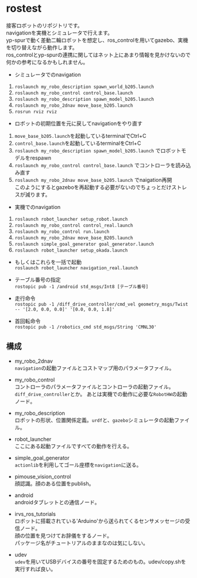 # rostest
接客ロボットのリポジトリです。  
navigationを実機とシミュレータで行えます。  
yp-spurで動く差動二輪ロボットを想定し、ros_controlを用いてgazebo、実機を切り替えながら動作します。  
ros_controlとyp-spurの連携に関してはネット上にあまり情報を見かけないので何かの参考になるかもしれません。  
 
* シミュレータでのnavigation
1. `roslaunch my_robo_description spawn_world_b205.launch`  
2. `roslaunch my_robo_control control_base.launch`  
3. `roslaunch my_robo_description spawn_model_b205.launch`  
4. `roslaunch my_robo_2dnav move_base_b205.launch`  
5. `rosrun rviz rviz`  

* ロボットの初期位置を元に戻してnavigationをやり直す
1. `move_base_b205.launch`を起動しているterminalでCtrl+C  
2. `control_base.launch`を起動しているterminalをCtrl+C  
3. `roslaunch my_robo_description spawn_model_b205.launch` でロボットモデルをrespawn  
4. `roslaunch my_robo_control control_base.launch` でコントローラを読み込み直す  
5. `roslaunch my_robo_2dnav move_base_b205.launch` でnaigation再開  
このようにするとgazeboを再起動する必要がないのでちょっとだけストレスが減ります。  
  
* 実機でのnavigation
1. `roslaunch robot_launcher setup_robot.launch`  
2. `roslaunch my_robo_control control_real.launch`  
3. `roslaunch my_robo_control run.launch`  
4. `roslaunch my_robo_2dnav move_base_B205.launch`  
5. `roslaunch simple_goal_generator goal_generator.launch`  
6. `roslaunch robot_launcher setup_okada.launch`  

* もしくはこれらを一括で起動  
`roslaunch robot_launcher navigation_real.launch`  

* テーブル番号の指定  
`rostopic pub -1 /android std_msgs/Int8 [テーブル番号]`  

* 走行命令  
`rostopic pub -1 /diff_drive_controller/cmd_vel geometry_msgs/Twist -- '[2.0, 0.0, 0.0]' '[0.0, 0.0, 1.8]'`  

* 首回転命令  
`rostopic pub -1 /robotics_cmd std_msgs/String 'CMNL30'`  


## 構成

* my_robo_2dnav  
  `navigation`の起動ファイルとコストマップ用のパラメータファイル。

* my_robo_control  
  コントローラのパラメータファイルとコントローラの起動ファイル。`diff_drive_controller`とか。
  あとは実機での動作に必要な`RobotHW`の起動ノード。
  
* my_robo_description  
  ロボットの形状、位置関係定義。`urdf`と、`gazebo`シミュレータの起動ファイル。
  
* robot_launcher  
  ここにある起動ファイルですべての動作を行える。
  
* simple_goal_generator  
  `actionlib`を利用してゴール座標を`navigation`に送る。

* pimouse_vision_control  
  顔認識。顔のある位置をpublish。
  
* android  
  androidタブレットとの通信ノード。
  
* irvs_ros_tutorials  
  ロボットに搭載されている'Arduino'から送られてくるセンサメッセージの受信ノード。  
  顔の位置を見つけてお辞儀をするノード。  
  パッケージ名がチュートリアルのままなのは気にしない。
  
* udev  
  `udev`を用いてUSBデバイスの番号を固定するためのもの。udev/copy.shを実行すれば良い。
